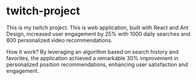 # twitch-project
This is my twitch project.
This is web application, built with React and Ant Design, increased user engagement by 25% with 1000 daily searches and 800 personalized video recommendations.

How it work?
By leveraging an algorithm based on search history and favorites, the application achieved a remarkable 30% improvement in personalized position recommendations, enhancing user satisfaction and engagement.
